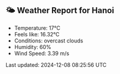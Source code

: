 <!-- WEATHER-START -->
## 🌤 Weather Report for Hanoi

- Temperature: 17°C
- Feels like: 16.32°C
- Conditions: overcast clouds
- Humidity: 60%
- Wind Speed: 3.39 m/s

Last updated: 2024-12-08 08:25:56 UTC
<!-- WEATHER-END -->
